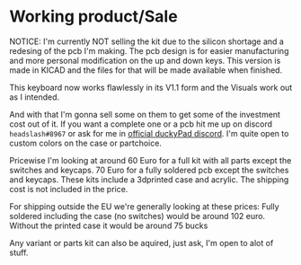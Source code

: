 # Working product/Sale

NOTICE: I'm currently NOT selling the kit due to the silicon shortage and a redesing of the pcb I'm making.
The pcb design is for easier manufacturing and more personal modification on the up and down keys.
This version is made in KICAD and the files for that will be made available when finished.

This keyboard now works flawlessly in its V1.1 form and the Visuals work out as I intended.

And with that I'm gonna sell some on them to get some of the investment cost out of it.
If you want a complete one or a pcb hit me up on discord `headslash#8967` or ask for me in [official duckyPad discord](https://discord.gg/4sJCBx5).
I'm quite open to custom colors on the case or partchoice.

Pricewise I'm looking at around 
60 Euro for a full kit with all parts except the switches and keycaps.
70 Euro for a fully soldered pcb except the switches and keycaps.
These kits include a 3dprinted case and acrylic.
The shipping cost is not included in the price.

For shipping outside the EU we're generally looking at these prices:
Fully soldered including the case (no switches) would be around 102 euro.
Without the printed case it would be around 75 bucks

Any variant or parts kit can also be aquired, just ask, I'm open to alot of stuff.
